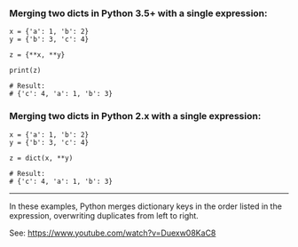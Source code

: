 ### Merging two dicts in Python 3.5+ with a single expression:

```
x = {'a': 1, 'b': 2}
y = {'b': 3, 'c': 4}

z = {**x, **y}

print(z)

# Result:
# {'c': 4, 'a': 1, 'b': 3}
```

### Merging two dicts in Python 2.x with a single expression:
```
x = {'a': 1, 'b': 2}
y = {'b': 3, 'c': 4}

z = dict(x, **y)

# Result:
# {'c': 4, 'a': 1, 'b': 3}
```

---

In these examples, Python merges dictionary keys in the order listed in the expression, overwriting duplicates from left to right.

See: https://www.youtube.com/watch?v=Duexw08KaC8
